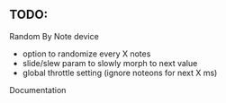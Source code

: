 ## TODO:
Random By Note device
* option to randomize every X notes
* slide/slew param to slowly morph to next value
* global throttle setting (ignore noteons for next X ms)

Documentation
